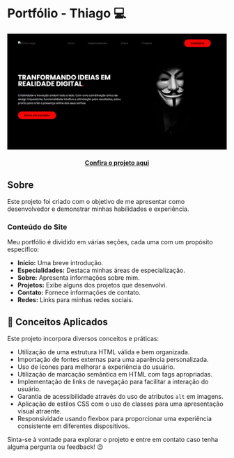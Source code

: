 # Portfólio - Thiago 💻

<p align="center">
  <img src="images/ImgPortifolio.png" alt="Imagem do projeto finalizado">
</p>

<h4 align="center">
  <a href="https://thigas0608.github.io/portifolio/">Confira o projeto aqui</a>
</h4>

## Sobre

Este projeto foi criado com o objetivo de me apresentar como desenvolvedor e demonstrar minhas habilidades e experiência.

### Conteúdo do Site

Meu portfólio é dividido em várias seções, cada uma com um propósito específico:

- **Início:** Uma breve introdução.
- **Especialidades:** Destaca minhas áreas de especialização.
- **Sobre:** Apresenta informações sobre mim.
- **Projetos:** Exibe alguns dos projetos que desenvolvi.
- **Contato:** Fornece informações de contato.
- **Redes:** Links para minhas redes sociais.

## 🧠 Conceitos Aplicados

Este projeto incorpora diversos conceitos e práticas:

- Utilização de uma estrutura HTML válida e bem organizada.
- Importação de fontes externas para uma aparência personalizada.
- Uso de ícones para melhorar a experiência do usuário.
- Utilização de marcação semântica em HTML com tags apropriadas.
- Implementação de links de navegação para facilitar a interação do usuário.
- Garantia de acessibilidade através do uso de atributos `alt` em imagens.
- Aplicação de estilos CSS com o uso de classes para uma apresentação visual atraente.
- Responsividade usando flexbox para proporcionar uma experiência consistente em diferentes dispositivos.

Sinta-se à vontade para explorar o projeto e entre em contato caso tenha alguma pergunta ou feedback! 😉

